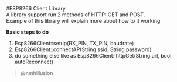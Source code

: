 #ESP8266 Client Library<br>
A library support run 2 methods of HTTP: GET and POST.<br>
Example of this library will explain more about how to it working<br>

**Basic steps to do**
1. Esp8266Client::setup(RX_PIN, TX_PIN, baudrate)
2. Esp8266Client::connectAP(String ssid, String password)
3. do something else like as Esp8266Client::httpGet(String url, bool autoReconnect)


> @nmhillusion